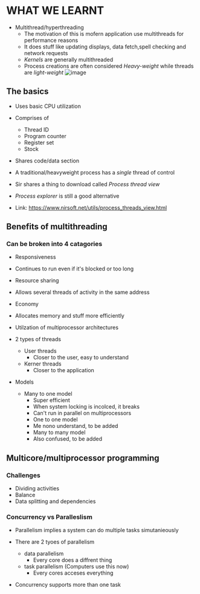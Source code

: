 # WHAT WE LEARNT
- Multithread/hyperthreading
  - The motivation of this is mofern application use multithreads for performance reasons
  - It does stuff like updating displays, data fetch,spell checking and network requests
  - *Kernels* are generally multithreaded
  - Process creations are often considered *Heavy-weight* while threads are *light-weight*
 ![image](https://github.com/user-attachments/assets/12f79151-9041-466e-a0ad-ccc067cfe060)

## The basics
- Uses basic CPU utilization
- Comprises of
  - Thread ID
  - Program counter
  - Register set
  - Stock
- Shares code/data section
- A traditional/heavyweight process has a *single* thread of control

- Sir shares a thing to download called *Process thread view*
- *Process explorer* is still a good alternative
- Link: https://www.nirsoft.net/utils/process_threads_view.html

## Benefits of multithreading
### Can be broken into 4 catagories
-  Responsiveness
  - Continues to run even if it's blocked or too long
-  Resource sharing
  - Allows several threads of activity in the same address
-  Economy
  - Allocates memory and stuff more efficiently
-  Utilzation of multiprocessor architectures

- 2 types of threads
    - User threads
      - Closer to the user, easy to understand
    - Kerner threads
      - Closer to the application
- Models
   - Many to one model
      - Super efficient
      - When system locking is incolced, it breaks
      - Can't run in parallel on multiprocessors
     - One to one model
      -  Me nono understand, to be added
     - Many to many model
      - Also confused, to be added
## Multicore/multiprocessor programming
### Challenges
- Dividing activities
- Balance
- Data splitting and dependencies

### Concurrency vs Paralleslism
- Parallelism implies a system can do multiple tasks simutanieously
- There are 2 tyoes of parallelism
   - data parallelism
     - Every core does a diffrent thing
   - task parallelism (Computers use this now)
     - Every cores acceses everything
  
- Concurrency supports more than one task


